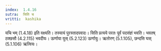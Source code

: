 ```yaml
---
index:  1.4.16
sutra:  सिति च
vritti:  kashika 
---
```


यचि भम् (1.4.18) इति वक्ष्यति। तस्यायं पुरस्तादपवादः। सिति प्रत्यये परतः पूर्वं पदसंज्ञं भवति। भवतष् ठक्छसौ (4.2.115) भवदीयः। ऊर्णाया युस् (5.2.123) ऊर्णायुः। ऋतोरण् (5.1.105), छन्दसि घस् (5.1.106) ऋत्वियः।

